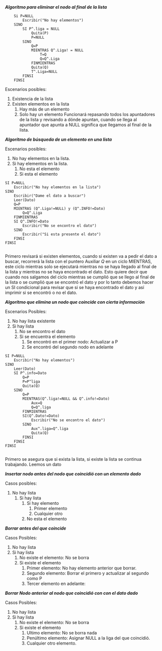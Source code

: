 ***Algoritmo para eliminar el nodo al final de la lista***
```pseudocode
	Si P=NULL
		Escribir("No hay elementos")
	SINO 
		SI P^.liga = NULL
			Quita(P)
			P=NULL
		SINO
			Q=P
			MIENTRAS Q^.Liga! = NULL
				T=Q
				Q=Q^.Liga
			FINMIENTRAS
			Quita(Q)
			T^.Liga=NULL
		FINSI
	FINSI
```
Escenarios posibles: 
1. Existencia de la lista
2. Existen elementos en la lista
	1. Hay más de un elemento
	2. Solo hay un elemento
Funcionará repasando todos los apuntadores de la lista y revisando a dónde apuntan, cuando se llega al apuntador que apunta a NULL significa que llegamos al final de la lista. 

***Algoritmo de búsqueda de un elemento en una lista***

Escenarios posibles: 
1. No hay elementos en la lista.
2. Si hay elementos en la lista. 
	1. No esta el elemento
	2. Si esta el elemento

```pseudocode
SI P=NULL 
	Escribir("No hay elementos en la lista")
SINO
	Escribir("Dame el dato a buscar")
	Leer(Dato)
	Q=P
	MIENTRAS (Q^.Liga!=NULL) y (Q^.INFO!=Dato)
		Q=Q^.Liga
	FINMIENTRAS
	SI Q^.INFO!=Dato
		Escribir("No se encontro el dato")
	SINO
		Escribir("Si esta presente el dato")
	FINSI
FINSI
	 
```
Primero revisará si existen elementos, cuando si existen va a pedir el dato a buscar, recorrerá la lista con el puntero Auxiliar $Q$  en un ciclo MIENTRAS, este ciclo mientras solo se ejecutará mientras no se haya llegado al final de la lista y mientras no se haya encontrado el dato. Esto quiere decir que cuando nos salgamos del ciclo mientras se cumplió que se llego al final de la lista o se cumplió que se encontró el dato y por lo tanto debemos hacer un SI  condicional para revisar que si se haya encontrado el dato y así imprimir si se encontró o no el dato.  

***Algoritmo que elimina un nodo que coincide con cierta información***

Escenarios Posibles: 
1. No hay lista existente
2. Si hay lista
	1. No se encontro el dato
	2. Si se encuentra el elemento
		1. Se encontró en el primer nodo: Actualizar a P
		2. Se encontró del segundo nodo en adelante
```psudocode
SI P=NULL
	Escribir("No hay elementos")
SINO
	Leer(Dato)
	SI P^.info=Dato
		Q=P
		P=P^liga
		Quita(Q)
	SINO
		Q=P
		MIENTRAS(Q^.liga!=NULL && Q^.info!=Dato)
			Aux=Q
			Q=Q^.liga
		FINMIENTRAS
		SI(Q^.Dato!=Dato)
			Escribir("No se encontro el dato")
		SINO
			Aux^.liga=Q^.liga
			Quita(Q)
		FINSI
	FINSI
FINSI
	
```
Primero se asegura que si exista la lista, si existe la lista se continua trabajando.
Leemos un dato 

***Insertar nodo antes del nodo que coincidió con un elemento dado***

Casos posibles:
1. No hay lista 
	1. Si hay lista
		1. Si hay elemento 
			1. Primer elemento
			2. Cualquier otro
		  2.  No esta el elemento

***Borrar antes del que coincide***

Casos Posibles:
1. No hay lista
2. Si hay lista
	1. No existe el elemento: No se borra
	2. Si existe el elemento 
		1. Primer elemento: No hay elemento anterior que borrar.
		2. Segundo elemento: Borrar el primero y actualizar al segundo como P
		3. Tercer elemento en adelante: 

***Borrar Nodo anterior al nodo que coincidió con con el dato dado***

Casos Posibles:
1. No hay lista
2. Si hay lista
	1. No existe el elemento: No se borra
	2. Si existe el elemento 
		1. Ultimo elemento: No se borra nada
		2. Penúltimo elemento: Asignar NULL a la liga del que coincidió.
		3. Cualquier otro elemento. 